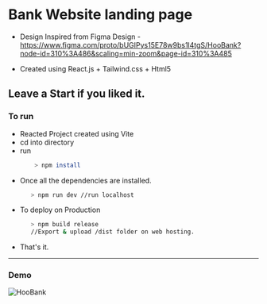 # Bank Website landing page
+ Design Inspired from Figma Design - https://www.figma.com/proto/bUGIPys15E78w9bs1l4tgS/HooBank?node-id=310%3A486&scaling=min-zoom&page-id=310%3A485

+ Created using React.js + Tailwind.css + Html5

## Leave a Start if you liked it.
### To run
+ Reacted Project created using Vite
+ cd into directory
+ run <br> 
    ``` bash 
        > npm install
    ```
+ Once all the dependencies are installed. <br>
     ``` bash 
        > npm run dev //run localhost
    ```
+ To deploy on Production 
     ``` bash 
        > npm build release 
        //Export & upload /dist folder on web hosting.
    ```
+ That's it.
---
### Demo
![HooBank](https://i.ibb.co/BK1Hn0x/Screenshot-2022-08-08-at-4-05-48-PM.png) 